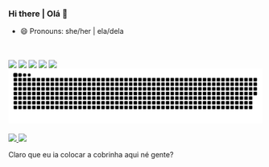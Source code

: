 ### Hi there | Olá 👋

- 😄 Pronouns: she/her | ela/dela

##


<div style="display: inline_block"><br>
  <img align="center" heigth="30" width="40" src="https://cdn.jsdelivr.net/gh/devicons/devicon/icons/nodejs/nodejs-original.svg" />
  <img align="center" heigth="30" width="40" src="https://cdn.jsdelivr.net/gh/devicons/devicon/icons/javascript/javascript-original.svg" />
  <img align="center" heigth="30" width="40" src="https://cdn.jsdelivr.net/gh/devicons/devicon/icons/typescript/typescript-original.svg" />
  <img align="center" heigth="30" width="40" src="https://cdn.jsdelivr.net/gh/devicons/devicon/icons/nestjs/nestjs-plain.svg" />
  <img align="center" heigth="30" width="40" src="https://cdn.jsdelivr.net/gh/devicons/devicon/icons/react/react-original.svg" />
</div>

<picture>
  <source media="(prefers-color-scheme: dark)" srcset="https://raw.githubusercontent.com/rebecamorais/rebecamorais/output/github-contribution-grid-snake-dark.svg">
  <source media="(prefers-color-scheme: light)" srcset="https://raw.githubusercontent.com/rebecamorais/rebecamorais/output/github-contribution-grid-snake.svg">
  <img alt="github contribution grid snake animation" src="https://raw.githubusercontent.com/rebecamorais/rebecamorais/output/github-contribution-grid-snake.svg">
</picture>

<div style="display: inline_block"><br>
  <a href="https://www.linkedin.com/in/rebecamoraisc/"> <img src="https://img.shields.io/badge/LinkedIn-0077B5?style=for-the-badge&logo=linkedin&logoColor=white"/> </a> 
  <a href="https://www.instagram.com/ecarebeca/"> <img src="https://img.shields.io/badge/Instagram-E4405F?style=for-the-badge&logo=instagram&logoColor=white"/> </a> 
</div>

Claro que eu ia colocar a cobrinha aqui né gente?

